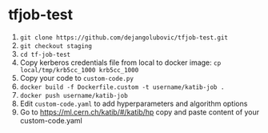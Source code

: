 # tfjob-test

1) `git clone https://github.com/dejangolubovic/tfjob-test.git`
2) `git checkout staging`
3) `cd tf-job-test`
4) Copy kerberos credentials file from local to docker image: `cp local/tmp/krb5cc_1000 krb5cc_1000`
5) Copy your code to `custom-code.py`
6) `docker build -f Dockerfile.custom -t username/katib-job .`
7) `docker push username/katib-job`
8) Edit `custom-code.yaml` to add hyperparameters and algorithm options
9) Go to https://ml.cern.ch/katib/#/katib/hp copy and paste content of your custom-code.yaml
